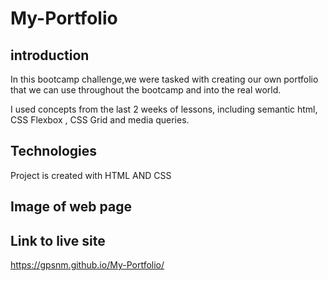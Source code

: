# My-Portfolio


## introduction
 In this bootcamp challenge,we were tasked with creating our own portfolio that we can use throughout the bootcamp and into the real world.

 I used concepts from the last 2 weeks of lessons, including semantic html, CSS Flexbox , CSS Grid and media queries. 


## Technologies
Project is created with HTML AND CSS

## Image of web page


## Link to live site

https://gpsnm.github.io/My-Portfolio/
